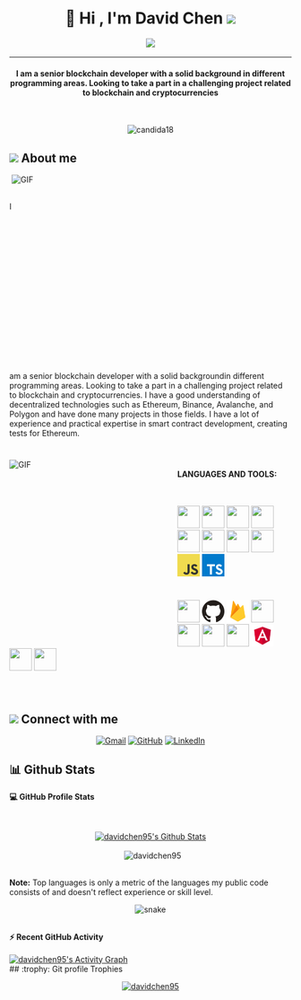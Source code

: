 <h1 align="center"> 👋 Hi , I'm David Chen <img src="https://media.giphy.com/media/hvRJCLFzcasrR4ia7z/giphy.gif" width="35"></h1>
<p align="center">
  <a href="https://github.com/DenverCoder1/readme-typing-svg"><img src="https://readme-typing-svg.herokuapp.com?lines=Senior+Blockchain+Developer;Full+Stack+Developer;Front+End+Developer;Always%20learning%20new%20technologies&center=true&width=500&height=50"></a>
</p>
<hr/>
<h4 align="center">I am a senior blockchain developer with a solid background in different programming areas. Looking to take a part in a challenging project related to blockchain and cryptocurrencies</h4>
<br>
<p align="center"> <img src="https://komarev.com/ghpvc/?username=candida18&label=Profile%20views&color=0e75b6&style=plastic" alt="candida18" /> </p>

## <img src = "https://user-images.githubusercontent.com/63050133/156777293-72a6e681-2582-4a9d-ad92-09d1181d47c7.gif" width = 50px>  About me

<img align="right" alt="GIF" src="https://github.com/abhisheknaiidu/abhisheknaiidu/blob/master/code.gif?raw=true" width="500" height="350" />

<br><br>

I am a senior blockchain developer with a solid backgroundin different programming areas. Looking to take a part in a challenging project
related to blockchain and cryptocurrencies.
I have a good understanding of decentralized technologies such as Ethereum, Binance, Avalanche, and Polygon and have done many projects in those fields. I have a lot of experience and practical expertise in smart contract development, creating tests for Ethereum.
<br>

#

<a target="_blank"><img align="left" height="300" width="300" alt="GIF" src="https://github.com/JayantGoel001/JayantGoel001/blob/master/GIF/github.gif"></a>
<br/>
**LANGUAGES AND TOOLS:**  


<br/>
<br/>
<code><img height="40" width="40" src="https://blog.golang.org/go-brand/Go-Logo/SVG/Go-Logo_Blue.svg"></code>
<code><img height="40" width="40" src="https://cdn4.iconfinder.com/data/icons/logos-3/600/React.js_logo-512.png"></code>
<code><img height="40" width="40" src="https://cdn.worldvectorlogo.com/logos/tailwindcss.svg"></code>
<code><img height="40" width="40" src="https://cdn.iconscout.com/icon/free/png-512/saas-457964.png"></code>
<code><img height="40" width="40" src="https://seeklogo.com/images/N/next-js-logo-8FCFF51DD2-seeklogo.com.png"></code>
<code><img height="40" width="40" src="https://brandeps.com/logo-download/C/C-Sharp-logo-vector-01.svg"></code>
<code><img height="40" width="40" src="https://www.flaticon.com/svg/static/icons/svg/1216/1216733.svg"></code>
<code><img height="40" width="40" src="https://cdn.iconscout.com/icon/free/png-256/css-131-722685.png"></code>
<code><img height="40" width="40" src="https://raw.githubusercontent.com/github/explore/80688e429a7d4ef2fca1e82350fe8e3517d3494d/topics/javascript/javascript.png"></code>
<code><img height="40" width="40" src="https://raw.githubusercontent.com/github/explore/80688e429a7d4ef2fca1e82350fe8e3517d3494d/topics/typescript/typescript.png"></code>

#
<code><img height="40" width="40" src="https://upload.wikimedia.org/wikipedia/commons/thumb/3/3f/Git_icon.svg/1024px-Git_icon.svg.png"></code>
<code><img height="40" width="40" src="https://raw.githubusercontent.com/github/explore/80688e429a7d4ef2fca1e82350fe8e3517d3494d/topics/github-api/github-api.png"></code>
<code><img height="40" width="40" src="https://raw.githubusercontent.com/github/explore/80688e429a7d4ef2fca1e82350fe8e3517d3494d/topics/firebase/firebase.png"></code>
<code><img height="40" width="40" src="https://cdn.worldvectorlogo.com/logos/nodejs-icon.svg"></code>
<code><img height="40" width="40" src="https://cdn.worldvectorlogo.com/logos/postgresql.svg"></code>
<code><img height="40" width="40" src="https://raw.githubusercontent.com/reduxjs/redux/master/logo/logo.png"></code>
<code><img height="40" width="40" src="https://encrypted-tbn0.gstatic.com/images?q=tbn:ANd9GcRT1PKsfJXnxOqnTRiIZ8VcdJDYBXD-qZnnpw&usqp=CAU"></code>
<code><img height="40" width="40" src="https://raw.githubusercontent.com/github/explore/80688e429a7d4ef2fca1e82350fe8e3517d3494d/topics/angular/angular.png"></code>
<code><img height="40" width="40" src="https://upload.wikimedia.org/wikipedia/commons/a/ab/Linux_Logo_in_Linux_Libertine_Font.svg"></code>
<code><img height="40" width="40" src="https://cdn.iconscout.com/icon/free/png-512/mongodb-3-1175138.png"></code>

<br/>

#

## <img src="https://media.giphy.com/media/iY8CRBdQXODJSCERIr/giphy.gif" width="30px"> Connect with me
<p align="center">
<a href="davidchen:davidchen950106@gmail.com"><img img src="https://img.shields.io/badge/gmail-%23EA4335.svg?style=plastic&logo=gmail&logoColor=white" alt="Gmail"/></a>
<a href="https://github.com/davidchen"><img src="https://img.shields.io/badge/github-%23181717.svg?style=plastic&logo=github&logoColor=white" alt="GitHub"/></a>
<a href="https://www.linkedin.com/in/david-chen-248828233/"><img src="https://img.shields.io/badge/linkedin-%230A66C2.svg?style=plastic&logo=linkedin&logoColor=white" alt="LinkedIn"/></a>
</p>

## 📊 Github Stats
  <summary><b>💻 GitHub Profile Stats</b></summary>
    <br/>
  <br/>
  <p align="center">
    <a href="https://github.com/davidchen95/github-readme-stats"><img alt="davidchen95's Github Stats" src="https://github-readme-stats.vercel.app/api?username=davidchen95&show_icons=true&count_private=true&theme=highcontrast" height="192px"/></a>
<br/><br/>
  &nbsp;
<img src="https://github-readme-stats.vercel.app/api/top-langs?username=davidchen95&langs_count=10&show_icons=true&locale=en&layout=compact&theme=highcontrast" alt="davidchen95" height="192px"/>
  <br/>
<br/>

  <b>Note:</b> Top languages is only a metric of the languages my public code consists of and doesn't reflect experience or skill level.
  </p>

<p align="center">
  <img src="https://github.com/akshitagupta15june/akshitagupta15june/blob/output/github-contribution-grid-snake.svg" alt="snake"></center>
</p>
<br>

<summary><b>⚡ Recent GitHub Activity</b></summary>
<br/>
 <a href="https://github.com/davidchen95"><img alt="davidchen95's Activity Graph" src="https://activity-graph.herokuapp.com/graph?username=davidchen95&custom_title=davidchen95's%20Contribution%20Graph&theme=react-dark" /></a>
<br/>
## :trophy: Git profile Trophies

<p align="center"> <a href="https://github.com/ryo-ma/github-profile-trophy"><img src="https://github-profile-trophy.vercel.app/?username=davidchen95&layout=compact&theme=algolia" alt="davidchen95" /></a> </p>
<!-- https://github.com/Ayan-thecodeking/akshitagupta15june/blob/output/github-contribution-grid-snake.gif?raw=true -->
<!---
STAR-DEV95/STAR-DEV95 is a ✨ special ✨ repository because its `README.md` (this file) appears on your GitHub profile.
You can click the Preview link to take a look at your changes.
--->
